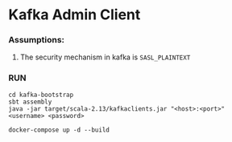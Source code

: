 
# Kafka Admin Client 

### Assumptions:
1. The security mechanism in kafka is `SASL_PLAINTEXT`

### RUN
```aidl
cd kafka-bootstrap
sbt assembly
java -jar target/scala-2.13/kafkaclients.jar "<host>:<port>" <username> <password>
```

```
docker-compose up -d --build 
```